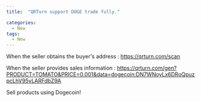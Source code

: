 ```yaml
---
title:  "QRTurn support DOGE trade fully."

categories:
  - New
tags:
  - New
---
```


When the seller obtains the buyer's address :
https://qrturn.com/scan

When the seller provides sales information :
https://qrturn.com/gen?PRODUCT=TOMATO&PRICE=0.001&data=dogecoin:DN7WNoyLx6DRoQpuzpcLhV95vLARFdbZ9A

Sell ​​products using Dogecoin!
